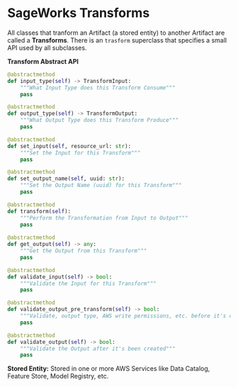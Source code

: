 # SageWorks Transforms

All classes that tranform an Artifact (a stored entity) to another Artifact are called a **Transforms**. 
There is an `trasform` superclass that specifies a small API used by all subclasses. 

**Transform Abstract API**

```python
@abstractmethod
def input_type(self) -> TransformInput:
    """What Input Type does this Transform Consume"""
    pass

@abstractmethod
def output_type(self) -> TransformOutput:
    """What Output Type does this Transform Produce"""
    pass

@abstractmethod
def set_input(self, resource_url: str):
    """Set the Input for this Transform"""
    pass

@abstractmethod
def set_output_name(self, uuid: str):
    """Set the Output Name (uuid) for this Transform"""
    pass

@abstractmethod
def transform(self):
    """Perform the Transformation from Input to Output"""
    pass
    
@abstractmethod
def get_output(self) -> any:
    """Get the Output from this Transform"""
    pass

@abstractmethod
def validate_input(self) -> bool:
    """Validate the Input for this Transform"""
    pass

@abstractmethod
def validate_output_pre_transform(self) -> bool:
    """Validate, output type, AWS write permissions, etc. before it's created"""
    pass

@abstractmethod
def validate_output(self) -> bool:
    """Validate the Output after it's been created"""
    pass
```

**Stored Entity:** Stored in one or more AWS Services like Data Catalog, Feature Store, Model Registry, etc.